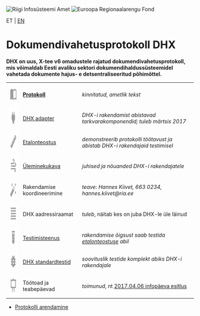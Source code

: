 ![Riigi Infosüsteemi Amet](https://github.com/e-gov/RIHA-Frontend/raw/master/logo/gov-CVI/lions.png "Riigi Infosüsteemi Amet") ![Euroopa Regionaalarengu Fond](https://github.com/e-gov/RIHA-Frontend/raw/master/logo/EU/EL.png "Euroopa Regionaalarengu Fond")

ET | [EN](EN.md)

# Dokumendivahetusprotokoll DHX

__DHX on uus, X-tee v6 omadustele rajatud dokumendivahetusprotokoll, mis võimaldab Eesti avaliku sektori dokumendihaldussüsteemidel vahetada dokumente hajus- e detsentraliseeritud põhimõttel.__

|     |   |   |
|-----|-------------|-----|
| <img src="img/01-book-open-variant.png" width="56" height="56"> | __[Protokoll](https://www.ria.ee/dhx)__ | _kinnitatud, ametlik tekst_ |
| <img src="img/01-power-plug.png" width="56" height="56"> | [DHX adapter](https://github.com/e-gov/DHX-adapter) |  _DHX-i rakendamist abistavad tarkvarakomponendid; tuleb märtsis 2017_ |
| <img src="img/01-ruler.png" width="56" height="56"> | [Etalonteostus](https://github.com/e-gov/DHX-etalon) | _demonstreerib protokolli töötavust ja abistab DHX-i rakendajaid testimisel_ |
| <img src="img/01-weather-windy.png" width="56" height="56"> | [Üleminekukava](https://www.ria.ee/ee/dokumendivahetus-dhx.html) | _juhised ja nõuanded DHX-i rakendajatele_ |
| <img src="img/01-auto-fix.png" width="56" height="56"> | Rakendamise koordineerimine | _teave: Hannes Kiivet, 663 0234, hannes.kiivet@ria.ee_ |
| <img src="img/01-format-align-justify.png" width="56" height="56"> | DHX aadressiraamat | _tuleb_, näitab kes on juba DHX-le üle läinud  |
| <img src="img/01-test-tube.png" width="56" height="56"> | [Testimisteenus](https://dhxdemo.eesti.ee/) | _rakendamise õigsust saab testida [etalonteostuse](https://github.com/e-gov/DHX-etalon) abil_ |
| <img src="img/01-bug.png" width="56" height="56"> | [DHX standardtestid](https://github.com/e-gov/DHX-etalon/blob/master/files/testlood.md) | _soovituslik testide komplekt abiks DHX-i rakendajale_ |
| <img src="img/01-presentation.png" alt="alt text" width="56" height="56"> | Töötoad ja teabepäevad | _toimunud_, nt [2017.04.06 infopäeva esitlus](files/DHX_infopaev_2017.04.06.pptx) |

- [Protokolli arendamine](CONTRIBUTING.md)

